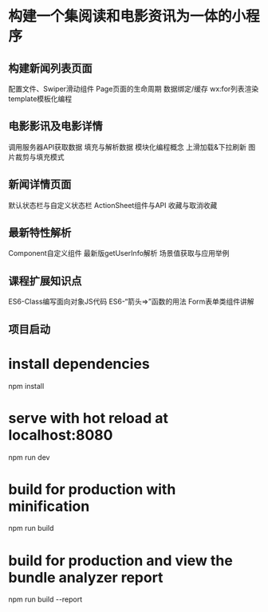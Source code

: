 # 构建一个集阅读和电影资讯为一体的小程序

## 构建新闻列表页面
  配置文件、Swiper滑动组件
  Page页面的生命周期
  数据绑定/缓存
  wx:for列表渲染
  template模板化编程
  
## 电影影讯及电影详情
  调用服务器API获取数据 
  填充与解析数据 
  模块化编程概念 
  上滑加载&下拉刷新 
  图片裁剪与填充模式
  
  ## 新闻详情页面
  
  默认状态栏与自定义状态栏 
  ActionSheet组件与API 
  收藏与取消收藏
  
  ## 最新特性解析
  
  Component自定义组件 
最新版getUserInfo解析 
场景值获取与应用举例

## 课程扩展知识点

ES6-Class编写面向对象JS代码 
ES6-“箭头=>”函数的用法 
Form表单类组件讲解

## 项目启动
# install dependencies
npm install

# serve with hot reload at localhost:8080
npm run dev

# build for production with minification
npm run build

# build for production and view the bundle analyzer report
npm run build --report

